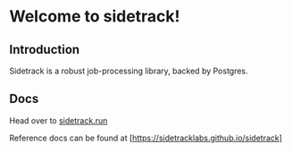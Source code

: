 # Welcome to sidetrack!

## Introduction

Sidetrack is a robust job-processing library, backed by Postgres.

## Docs

Head over to [sidetrack.run](https://sidetrack.run)

Reference docs can be found at [https://sidetracklabs.github.io/sidetrack]
